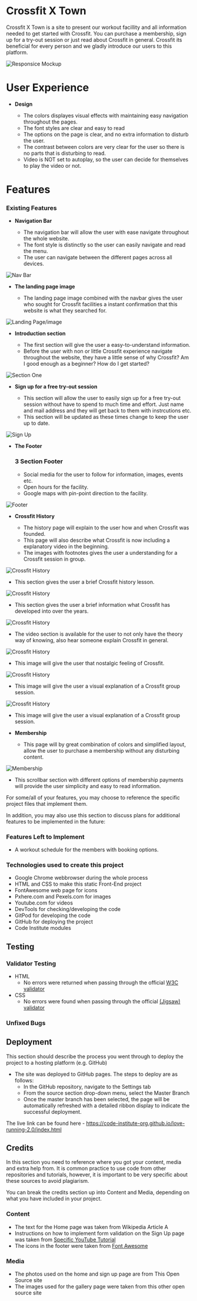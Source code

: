 # Crossfit X Town

Crossfit X Town is a site to present our workout facillity and all information needed to get started with Crossfit. You can purchase a membership, sign up for a try-out session or just read about Crossfit in general.
Crossfit its beneficial for every person and we gladly introduce our users to this platform.  

![Responsice Mockup](https://github.com/MikaelKasunic/Project-one/blob/8b8b9c90c250db97a62fa68b42225099e97d4302/assets/images/ami.jpg)


# User Experience

- __Design__

  - The colors displayes visual effects with maintaining easy navigation throughout the pages.
  - The font styles are clear and easy to read
  - The options on the page is clear, and no extra information to disturb the user.
  - The contrast between colors are very clear for the user so there is no parts that is disturbing to read.
  - Video is NOT set to autoplay, so the user can decide for themselves to play the video or not.


# Features 

### Existing Features

- __Navigation Bar__

  - The navigation bar will allow the user with ease navigate throughout the whole website.
  - The font style is distinctly so the user can easily navigate and read the menu.
  - The user can navigate between the different pages across all devices.

![Nav Bar](https://github.com/MikaelKasunic/Project-one/blob/41ec8c36b0ca678345d838ba8bd369945fd41b93/assets/images/navbar1.jpg)

- __The landing page image__

  - The landing page image combined with the navbar gives the user who sought for Crossfit facilities a instant confirmation that this website is what they searched for.
  

![Landing Page/image](https://github.com/MikaelKasunic/Project-one/blob/e557d0f2bb0fc5b6e1ea14258a05a01b0544adfc/assets/images/hero-image1.jpg)

- __Introduction section__

  - The first section will give the user a easy-to-understand information.
  - Before the user with non or little Crossfit experience navigate  throughout the website, they have a little sense of why Crossfit? Am I good enough as a beginner? How do I get started?

![Section One](https://github.com/MikaelKasunic/Project-one/blob/5214509026408300dda2189c952cb5f85603ec8c/assets/images/section1.png)

- __Sign up for a free try-out session__

  - This section will allow the user to easily sign up for a free try-out session without have to spend to much time and effort. Just name and mail address and they will get back to them with instrcutions etc.
  - This section will be updated as these times change to keep the user up to date. 

![Sign Up](https://github.com/MikaelKasunic/Project-one/blob/5214509026408300dda2189c952cb5f85603ec8c/assets/images/signup.png)

- __The Footer__ 

  ### 3 Section Footer

  - Social media for the user to follow for information, images, events etc.
  - Open hours for the facility.
  - Google maps with pin-point direction to the facility.

![Footer](https://github.com/MikaelKasunic/Project-one/blob/8fae205cd52e965399dfe2caea4f79aaecf6e6ac/assets/images/footerone.jpg)

- __Crossfit History__

  - The history page will explain to the user how and when Crossfit was founded. 
  - This page will also describe what Crossfit is now including a explanatory video in the beginning. 
  - The images with footnotes gives the user a understanding for a Crossfit session in group.

![Crossfit History](https://github.com/MikaelKasunic/Project-one/blob/5214509026408300dda2189c952cb5f85603ec8c/assets/images/historysection1.jpg)
 
 - This section gives the user a brief Crossfit history lesson.

![Crossfit History](https://github.com/MikaelKasunic/Project-one/blob/5214509026408300dda2189c952cb5f85603ec8c/assets/images/historysection2.png)

- This section gives the user a brief information what Crossfit has developed into over the years.

![Crossfit History](https://github.com/MikaelKasunic/Project-one/blob/5214509026408300dda2189c952cb5f85603ec8c/assets/images/video.png)

- The video section is available for the user to not only have the theory way of knowing, also hear someone explain Crossfit in general.

![Crossfit History](https://github.com/MikaelKasunic/Project-one/blob/5f04108addb2e0c5a50cb7d635366c610bc5e95f/assets/images/ranch.jpg)

- This image will give the user that nostalgic feeling of Crossfit.

![Crossfit History](https://github.com/MikaelKasunic/Project-one/blob/5f04108addb2e0c5a50cb7d635366c610bc5e95f/assets/images/group.jpg)

- This image will give the user a visual explanation of a Crossfit group session.

![Crossfit History](https://github.com/MikaelKasunic/Project-one/blob/5f04108addb2e0c5a50cb7d635366c610bc5e95f/assets/images/group2.jpg)

- This image will give the user a visual explanation of a Crossfit group session.



- __Membership__

  - This page will by great combination of colors and simplified layout, allow the user to purchase a membership without any disturbing content.

![Membership](https://github.com/MikaelKasunic/Project-one/blob/5214509026408300dda2189c952cb5f85603ec8c/assets/images/membershipcards.jpg)

- This scrollbar section with different options of membership payments will provide the user simplicity and easy to read information.

For some/all of your features, you may choose to reference the specific project files that implement them.

In addition, you may also use this section to discuss plans for additional features to be implemented in the future:

### Features Left to Implement

- A workout schedule for the members with booking options.

### Technologies used to create this project

- Google Chrome webbrowser during the whole process
- HTML and CSS to make this static Front-End project
- FontAwesome web page for icons
- Pxhere.com and Pexels.com for images
- Youtube.com for videos
- DevTools for checking/developing the code
- GitPod for developing the code
- GitHub for deploying the project
- Code Institute modules 

## Testing 





### Validator Testing 

- HTML
  - No errors were returned when passing through the official [W3C validator](https://validator.w3.org/nu/?doc=https%3A%2F%2Fcode-institute-org.github.io%2Flove-running-2.0%2Findex.html)
- CSS
  - No errors were found when passing through the official [(Jigsaw) validator](https://jigsaw.w3.org/css-validator/validator?uri=https%3A%2F%2Fvalidator.w3.org%2Fnu%2F%3Fdoc%3Dhttps%253A%252F%252Fcode-institute-org.github.io%252Flove-running-2.0%252Findex.html&profile=css3svg&usermedium=all&warning=1&vextwarning=&lang=en#css)

### Unfixed Bugs



## Deployment

This section should describe the process you went through to deploy the project to a hosting platform (e.g. GitHub) 

- The site was deployed to GitHub pages. The steps to deploy are as follows: 
  - In the GitHub repository, navigate to the Settings tab 
  - From the source section drop-down menu, select the Master Branch
  - Once the master branch has been selected, the page will be automatically refreshed with a detailed ribbon display to indicate the successful deployment. 

The live link can be found here - https://code-institute-org.github.io/love-running-2.0/index.html 


## Credits 

In this section you need to reference where you got your content, media and extra help from. It is common practice to use code from other repositories and tutorials, however, it is important to be very specific about these sources to avoid plagiarism. 

You can break the credits section up into Content and Media, depending on what you have included in your project. 

### Content 

- The text for the Home page was taken from Wikipedia Article A
- Instructions on how to implement form validation on the Sign Up page was taken from [Specific YouTube Tutorial](https://www.youtube.com/)
- The icons in the footer were taken from [Font Awesome](https://fontawesome.com/)

### Media

- The photos used on the home and sign up page are from This Open Source site
- The images used for the gallery page were taken from this other open source site